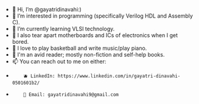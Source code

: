 - 👋 Hi, I’m @gayatridinavahi:)
- 👀 I’m interested in programming (specifically Verilog HDL and Assembly C).
- 🌱 I’m currently learning VLSI technology.
- 💾 I also tear apart motherboards and ICs of electronics when I get bored. 
- 🏀 I love to play basketball and write music/play piano.
- 📕 I'm an avid reader; mostly non-fiction and self-help books. 
- 📫 You can reach out to me on either:
-         🫐 LinkedIn: https://www.linkedin.com/in/gayatri-dinavahi-0501601b2/
-         📩 Email: gayatridinavahi9@gmail.com

<!---
gayatridinavahi/gayatridinavahi is a ✨ special ✨ repository because its `README.md` (this file) appears on your GitHub profile.
You can click the Preview link to take a look at your changes.
--->
